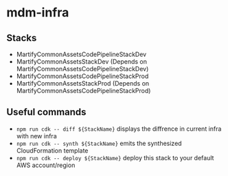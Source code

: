 # mdm-infra

## Stacks
* MartifyCommonAssetsCodePipelineStackDev
* MartifyCommonAssetsStackDev (Depends on MartifyCommonAssetsCodePipelineStackDev)
* MartifyCommonAssetsCodePipelineStackProd
* MartifyCommonAssetsStackProd (Depends on MartifyCommonAssetsCodePipelineStackProd)

## Useful commands

- `npm run cdk -- diff ${StackName}`      displays the diffrence in current infra with new infra
- `npm run cdk -- synth ${StackName}`     emits the synthesized CloudFormation template
- `npm run cdk -- deploy ${StackName}`    deploy this stack to your default AWS account/region